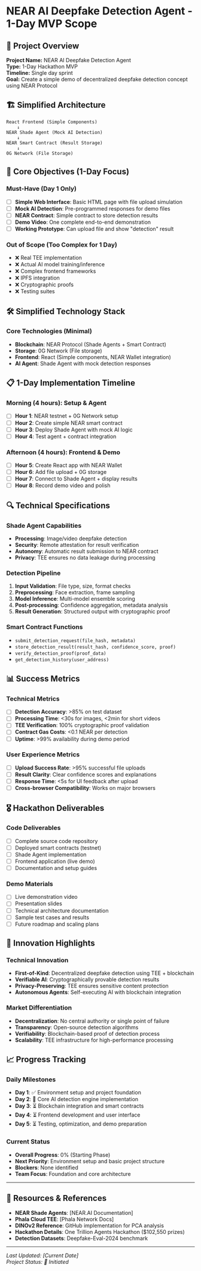 # NEAR AI Deepfake Detection Agent - 1-Day MVP Scope

## 🎯 Project Overview

**Project Name:** NEAR AI Deepfake Detection Agent  
**Type:** 1-Day Hackathon MVP  
**Timeline:** Single day sprint  
**Goal:** Create a simple demo of decentralized deepfake detection concept using NEAR Protocol

## 🏗️ Simplified Architecture

```
React Frontend (Simple Components)
    ↓
NEAR Shade Agent (Mock AI Detection)
    ↓ 
NEAR Smart Contract (Result Storage)
    ↓
0G Network (File Storage)
```

## 🎯 Core Objectives (1-Day Focus)

### Must-Have (Day 1 Only)
- [ ] **Simple Web Interface**: Basic HTML page with file upload simulation
- [ ] **Mock AI Detection**: Pre-programmed responses for demo files
- [ ] **NEAR Contract**: Simple contract to store detection results
- [ ] **Demo Video**: One complete end-to-end demonstration
- [ ] **Working Prototype**: Can upload file and show "detection" result

### Out of Scope (Too Complex for 1 Day)
- ❌ Real TEE implementation
- ❌ Actual AI model training/inference
- ❌ Complex frontend frameworks
- ❌ IPFS integration
- ❌ Cryptographic proofs
- ❌ Testing suites

## 🛠️ Simplified Technology Stack

### Core Technologies (Minimal)
- **Blockchain**: NEAR Protocol (Shade Agents + Smart Contract)
- **Storage**: 0G Network (File storage)
- **Frontend**: React (Simple components, NEAR Wallet integration)
- **AI Agent**: Shade Agent with mock detection responses

## 📋 1-Day Implementation Timeline

### Morning (4 hours): Setup & Agent
- [ ] **Hour 1**: NEAR testnet + 0G Network setup
- [ ] **Hour 2**: Create simple NEAR smart contract
- [ ] **Hour 3**: Deploy Shade Agent with mock AI logic
- [ ] **Hour 4**: Test agent + contract integration

### Afternoon (4 hours): Frontend & Demo
- [ ] **Hour 5**: Create React app with NEAR Wallet
- [ ] **Hour 6**: Add file upload + 0G storage
- [ ] **Hour 7**: Connect to Shade Agent + display results
- [ ] **Hour 8**: Record demo video and polish

## 🔍 Technical Specifications

### Shade Agent Capabilities
- **Processing**: Image/video deepfake detection
- **Security**: Remote attestation for result verification
- **Autonomy**: Automatic result submission to NEAR contract
- **Privacy**: TEE ensures no data leakage during processing

### Detection Pipeline
1. **Input Validation**: File type, size, format checks
2. **Preprocessing**: Face extraction, frame sampling
3. **Model Inference**: Multi-model ensemble scoring
4. **Post-processing**: Confidence aggregation, metadata analysis
5. **Result Generation**: Structured output with cryptographic proof

### Smart Contract Functions
- `submit_detection_request(file_hash, metadata)`
- `store_detection_result(result_hash, confidence_score, proof)`
- `verify_detection_proof(proof_data)`
- `get_detection_history(user_address)`

## 📊 Success Metrics

### Technical Metrics
- [ ] **Detection Accuracy**: >85% on test dataset
- [ ] **Processing Time**: <30s for images, <2min for short videos
- [ ] **TEE Verification**: 100% cryptographic proof validation
- [ ] **Contract Gas Costs**: <0.1 NEAR per detection
- [ ] **Uptime**: >99% availability during demo period

### User Experience Metrics
- [ ] **Upload Success Rate**: >95% successful file uploads
- [ ] **Result Clarity**: Clear confidence scores and explanations
- [ ] **Response Time**: <5s for UI feedback after upload
- [ ] **Cross-browser Compatibility**: Works on major browsers

## 🎖️ Hackathon Deliverables

### Code Deliverables
- [ ] Complete source code repository
- [ ] Deployed smart contracts (testnet)
- [ ] Shade Agent implementation
- [ ] Frontend application (live demo)
- [ ] Documentation and setup guides

### Demo Materials
- [ ] Live demonstration video
- [ ] Presentation slides
- [ ] Technical architecture documentation
- [ ] Sample test cases and results
- [ ] Future roadmap and scaling plans

## 🚀 Innovation Highlights

### Technical Innovation
- **First-of-Kind**: Decentralized deepfake detection using TEE + blockchain
- **Verifiable AI**: Cryptographically provable detection results
- **Privacy-Preserving**: TEE ensures sensitive content protection
- **Autonomous Agents**: Self-executing AI with blockchain integration

### Market Differentiation
- **Decentralization**: No central authority or single point of failure
- **Transparency**: Open-source detection algorithms
- **Verifiability**: Blockchain-based proof of detection process
- **Scalability**: TEE infrastructure for high-performance processing

## 📈 Progress Tracking

### Daily Milestones
- **Day 1**: ✅ Environment setup and project foundation
- **Day 2**: 🔄 Core AI detection engine implementation
- **Day 3**: ⏳ Blockchain integration and smart contracts
- **Day 4**: ⏳ Frontend development and user interface
- **Day 5**: ⏳ Testing, optimization, and demo preparation

### Current Status
- **Overall Progress**: 0% (Starting Phase)
- **Next Priority**: Environment setup and basic project structure
- **Blockers**: None identified
- **Team Focus**: Foundation and core architecture

---

## 🔗 Resources & References

- **NEAR Shade Agents**: [NEAR.AI Documentation]
- **Phala Cloud TEE**: [Phala Network Docs]
- **DINOv2 Reference**: GitHub implementation for PCA analysis
- **Hackathon Details**: One Trillion Agents Hackathon ($102,550 prizes)
- **Detection Datasets**: Deepfake-Eval-2024 benchmark

---

*Last Updated: [Current Date]*  
*Project Status: 🚀 Initiated* 